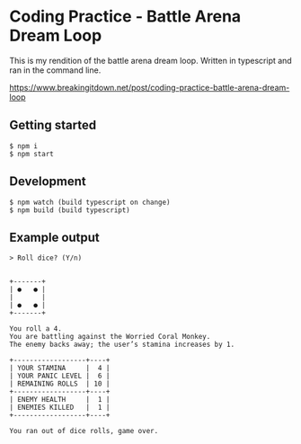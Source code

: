 # Coding Practice - Battle Arena Dream Loop

This is my rendition of the battle arena dream loop. Written in typescript and ran in the command line.

https://www.breakingitdown.net/post/coding-practice-battle-arena-dream-loop

## Getting started

```
$ npm i
$ npm start
```

## Development

```
$ npm watch (build typescript on change)
$ npm build (build typescript)
```

## Example output

```
> Roll dice? (Y/n)


+-------+
| ●   ● |
|       |
| ●   ● |
+-------+

You roll a 4.
You are battling against the Worried Coral Monkey.
The enemy backs away; the user’s stamina increases by 1.

+------------------+----+
| YOUR STAMINA     |  4 |
| YOUR PANIC LEVEL |  6 |
| REMAINING ROLLS  | 10 |
+------------------+----+
| ENEMY HEALTH     |  1 |
| ENEMIES KILLED   |  1 |
+------------------+----+

You ran out of dice rolls, game over.
```

